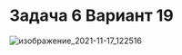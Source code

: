 # Задача 6 Вариант 19

![изображение_2021-11-17_122516](https://user-images.githubusercontent.com/90501362/142173439-ac1ad64e-0b85-4ecc-9266-9d3323ee7f17.png)

